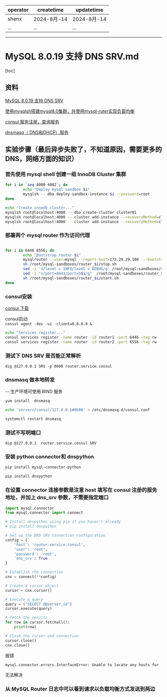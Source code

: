 | operator | createtime | updatetime |
| ---- | ---- | ---- |
| shenx | 2024-8月-14 | 2024-8月-14  |
| ... | ... | ... |
---

# MySQL 8.0.19 支持 DNS SRV.md

[toc]

## 资料

[MySQL 8.0.19 支持 DNS SRV](https://my.oschina.net/actiontechoss/blog/4478043)

[使用mysqlsh搭建mysql8.0集群，并使用mysql-ruter实现负载均衡](https://blog.csdn.net/DWJRIVER/article/details/118701470)

[consul 服务注册，查询服务](https://kingfree.gitbook.io/consul/getting-started/services)

[dnsmasq（ DNS和DHCP）服务](https://www.cnblogs.com/liugp/p/16412649.html)


## 实验步骤（最后异步失败了，不知道原因，需要更多的DNS，网络方面的知识）

### 首先使用 mysql shell 创建一组 InnoDB Cluster 集群

```bash
for i in `seq 4000 4002`; do
        echo "Deploy mysql sandbox $i"
        mysqlsh -- dba deploy-sandbox-instance $i --password=root
done

echo "Create innodb cluster..."
mysqlsh root@localhost:4000 -- dba create-cluster cluster01
mysqlsh root@localhost:4000 -- cluster add-instance --recoveryMethod=clone --password=root root@localhost:4001
mysqlsh root@localhost:4000 -- cluster add-instance --recoveryMethod=clone --password=root root@localhost:4002
```

### 部署两个 mysql router 作为访问代理

```bash

for i in 6446 6556; do
        echo "Bootstrap router $i"
        mysqlrouter --user=mysql --report-host=172.29.29.100  --bootstrap root@localhost:4000 --conf-use-gr-notifications -d router_$i --conf-base-port $i --name router_$i 2>&1 >/dev/NULL
        sh /root/mysql-sandboxes/router_$i/stop.sh
        sed -i 's/level = INFO/level = DEBUG/g' /root/mysql-sandboxes/router_$i/mysqlrouter.conf
        sed -i "s/port=8443/port=5$i/g"  /root/mysql-sandboxes/router_$i/mysqlrouter.conf
        sh /root/mysql-sandboxes/router_$i/start.sh
done

```

### consul安装

[consul 下载](https://developer.hashicorp.com/consul/install?product_intent=consul)

consul启动  
`consul agent -dev -ui -client=0.0.0.0 &`  

```bash
echo "Services register..."
consul services register -name router -id router1 -port 6446 -tag rw
consul services register -name router -id router2 -port 6556 -tag rw

```

### 测试下 DNS SRV 是否能正常解析

`dig @127.0.0.1 SRV -p 8600 router.service.consul`

### dnsmasq 做本地转发

-- 生产环境可使用 BIND 服务

```bash
yum install  dnsmasq

echo 'server=/consul/127.0.0.1#8600' > /etc/dnsmasq.d/consul.conf

systemctl restart dnsmasq
```

### 测试不写明端口

`dig @127.0.0.1  router.service.consul SRV`

### 安装 python connector和 dnspython

```bash
pip install mysql-connector-python

pip install dnspython

```

### 在设置 connector 连接参数是注意 host 填写在 consul 注册的服务地址，并加上 dns_srv 参数，不需要指定端口

```python
import mysql.connector
from mysql.connector import connect

# Install dnspython using pip if you haven't already
# pip install dnspython

# Set up the DNS SRV connection configuration
config = {
    'host': 'router.service.consul',
    'user': 'root',
    'password': 'root',
    'dns_srv': True
}

# Establish the connection
cnx = connect(**config)

# Create a cursor object
cursor = cnx.cursor()

# Execute a query
query = ("SELECT @@server_id")
cursor.execute(query)

# Fetch the results
for row in cursor.fetchall():
    print(row)

# Close the cursor and connection
cursor.close()
cnx.close()
```

报错  

```bash
mysql.connector.errors.InterfaceError: Unable to locate any hosts for 'router.service.consul';
```

无法解决


### 从 MySQL Router 日志中可以看到请求以负载均衡方式发送到两边

